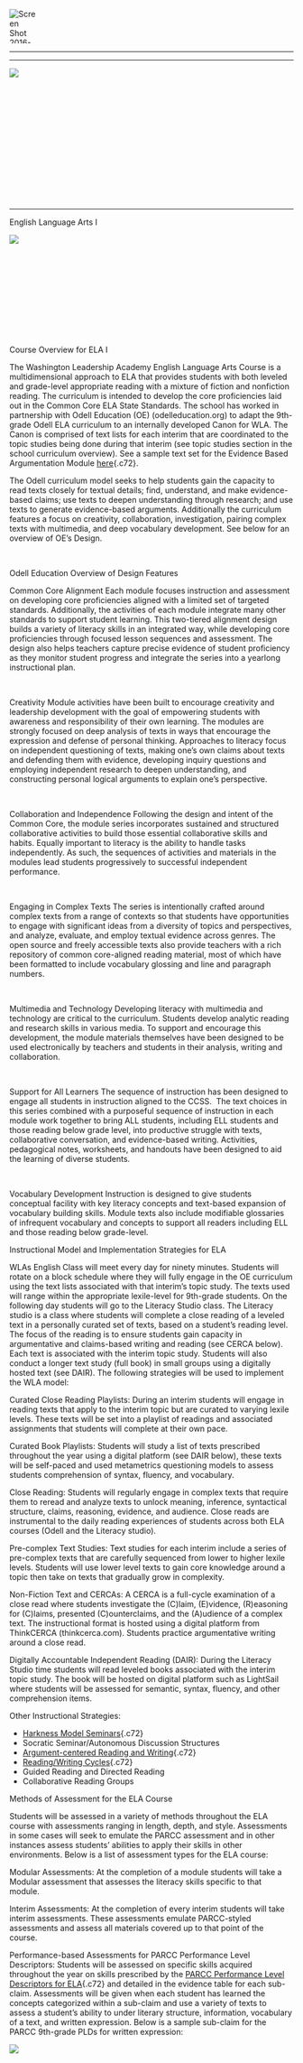 <div>

<span
style="overflow: hidden; display: inline-block; margin: 0.00px 0.00px; border: 0.00px solid #000000; transform: rotate(0.00rad) translateZ(0px); -webkit-transform: rotate(0.00rad) translateZ(0px); width: 49.50px; height: 61.36px;">![Screen
Shot 2016-03-14 at 5.03.58 PM.png](images/image01.png)</span>

<span></span>

------------------------------------------------------------------------

------------------------------------------------------------------------

<span></span>

</div>

<span class="c14 c6"></span>

<span class="c14 c6"></span>

<span class="c14 c6"></span>

<span class="c14 c6"></span>

<span class="c14 c6"></span>

<span class="c14 c6"></span>

<span class="c14 c6"></span>

<span class="c14 c6"></span>

<span class="c14 c6"></span>

<span class="c14 c6"></span>

<span
style="overflow: hidden; display: inline-block; margin: 0.00px 0.00px; border: 0.00px solid #000000; transform: rotate(0.00rad) translateZ(0px); -webkit-transform: rotate(0.00rad) translateZ(0px); width: 624.00px; height: 234.67px;">![](images/image03.png)</span>

------------------------------------------------------------------------

<span class="c14 c6"></span>

<span class="c14 c6 c64">English Language Arts I</span>

<span class="c14 c6"></span>

<span class="c14 c6 c25"></span>

<span class="c14 c6 c25"></span>

<span
style="overflow: hidden; display: inline-block; margin: 0.00px 0.00px; border: 0.00px solid #000000; transform: rotate(0.00rad) translateZ(0px); -webkit-transform: rotate(0.00rad) translateZ(0px); width: 526.46px; height: 180.50px;">![](images/image02.png)</span>

<span class="c14 c6 c25"></span>

<span class="c14 c6 c25"></span>

<span class="c14 c6 c25"></span>

<span class="c14 c6 c25">Course Overview for ELA I</span>

<span class="c6 c25">The Washington Leadership Academy English Language
Arts Course is a multidimensional approach to ELA that provides students
with both leveled and grade-level appropriate reading with a mixture of
fiction and nonfiction reading. The curriculum is intended to develop
the core proficiencies laid out in the Common Core ELA State Standards.
The school has worked in partnership with Odell Education (OE)
(odelleducation.org) to adapt the 9th-grade Odell ELA curriculum to an
internally developed Canon for WLA. The Canon is comprised of text lists
for each interim that are coordinated to the topic studies being done
during that interim (see topic studies section in the school curriculum
overview). See a sample text set for the Evidence Based Argumentation
Module </span><span
class="c20 c29 c6">[here](https://www.google.com/url?q=http://odelleducation.com/wp-content/uploads/2014/01/Argumentation-Text-Sets-G9.pdf&sa=D&ust=1471537488969000&usg=AFQjCNG9x1Xcdxf_zykA9VSv9tTHbMW_0A){.c72}</span><span
class="c6 c25">.</span>

<span class="c6 c25"></span>

<span class="c6 c25">The Odell curriculum model seeks to help students
gain the capacity to read texts closely for textual details; find,
understand, and make evidence-based claims; use texts to deepen
understanding through research; and use texts to generate evidence-based
arguments. Additionally the curriculum features a focus on creativity,
collaboration, investigation, pairing complex texts with multimedia, and
deep vocabulary development. See below for an overview of OE’s Design.
</span>

<span class="c51 c6"> </span>

<span class="c14 c6">Odell Education Overview of Design Features</span>

<span class="c51 c6"></span>

<span class="c14 c6">Common Core Alignment </span><span class="c6">Each
module focuses instruction and assessment on developing core
proficiencies aligned with a limited set of targeted standards.
Additionally, the activities of each module integrate many other
standards to support student learning. This two-tiered alignment design
builds a variety of literacy skills in an integrated way, while
developing core proficiencies through focused lesson sequences and
assessment. The design also helps teachers capture precise evidence of
student proficiency as they monitor student progress and integrate the
series into a yearlong instructional plan.</span>

<span class="c51 c6"> </span>

<span class="c14 c6">Creativity </span><span class="c6">Module
activities have been built to encourage creativity and leadership
development with the goal of empowering students with awareness and
responsibility of their own learning. The modules are strongly focused
on deep analysis of texts in ways that encourage the expression and
defense of personal thinking. Approaches to literacy focus on
independent questioning of texts, making one’s own claims about texts
and defending them with evidence, developing inquiry questions and
employing independent research to deepen understanding, and constructing
personal logical arguments to explain one’s perspective.</span>

<span class="c6 c51"> </span>

<span class="c14 c6">Collaboration and Independence </span><span
class="c6">Following the design and intent of the Common Core, the
module series incorporates sustained and structured collaborative
activities to build those essential collaborative skills and habits.
Equally important to literacy is the ability to handle tasks
independently. As such, the sequences of activities and materials in the
modules lead students progressively to successful independent
performance.</span>

<span class="c51 c6"> </span>

<span class="c14 c6">Engaging in Complex Texts </span><span
class="c6">The series is intentionally crafted around complex texts from
a range of contexts so that students have opportunities to engage with
significant ideas from a diversity of topics and perspectives, and
analyze, evaluate, and employ textual evidence across genres. The open
source and freely accessible texts also provide teachers with a rich
repository of common core-aligned reading material, most of which have
been formatted to include vocabulary glossing and line and paragraph
numbers.</span>

<span class="c6"> </span>

<span class="c14 c6">Multimedia and Technology </span><span
class="c6">Developing literacy with multimedia and technology are
critical to the curriculum. Students develop analytic reading and
research skills in various media. To support and encourage this
development, the module materials themselves have been designed to be
used electronically by teachers and students in their analysis, writing
and collaboration.</span>

<span class="c6"> </span>

<span class="c14 c6">Support for All Learners </span><span
class="c6">The sequence of instruction has been designed to engage all
students in instruction aligned to the CCSS.  The text choices in this
series combined with a purposeful sequence of instruction in each module
work together to bring ALL students, including ELL students and those
reading below grade level, into productive struggle with texts,
collaborative conversation, and evidence-based writing. Activities,
pedagogical notes, worksheets, and handouts have been designed to aid
the learning of diverse students.</span>

<span class="c6"> </span>

<span class="c14 c6">Vocabulary Development </span><span
class="c6">Instruction is designed to give students conceptual facility
with key literacy concepts and text-based expansion of vocabulary
building skills. Module texts also include modifiable glossaries of
infrequent vocabulary and concepts to support all readers including ELL
and those reading below grade-level.</span>

<span class="c6"></span>

<span class="c14 c6"></span>

<span class="c14 c6"></span>

<span class="c14 c6"></span>

<span class="c14 c6"></span>

<span class="c14 c6"></span>

<span class="c14 c6"></span>

<span class="c14 c6"></span>

<span class="c14 c6"></span>

<span class="c14 c6"></span>

<span class="c14 c6"></span>

<span class="c14 c6"></span>

<span class="c14 c6"></span>

<span class="c14 c6"></span>

<span class="c14 c6"></span>

<span class="c14 c6"></span>

<span class="c14 c6"></span>

<span class="c14 c6"></span>

<span class="c14 c6"></span>

<span class="c14 c6"></span>

<span class="c14 c6"></span>

<span class="c14 c6"></span>

<span class="c14 c6"></span>

<span class="c14 c6"></span>

<span class="c14 c6">Instructional Model and Implementation Strategies
for ELA</span>

<span class="c6 c25">WLAs English Class will meet every day for ninety
minutes. Students will rotate on a block schedule where they will fully
engage in the OE curriculum using the text lists associated with that
interim’s topic study. The texts used will range within the appropriate
lexile-level for 9th-grade students. On the following day students will
go to the Literacy Studio class. The Literacy studio is a class where
students will complete a close reading of a leveled text in a personally
curated set of texts, based on a student’s reading level. The focus of
the reading is to ensure students gain capacity in argumentative and
claims-based writing and reading (see CERCA below). Each text is
associated with the interim topic study. Students will also conduct a
longer text study (full book) in small groups using a digitally hosted
text (see DAIR). The following strategies will be used to implement the
WLA model:</span>

<span class="c6 c25"></span>

<span class="c6 c17 c25">Curated Close Reading Playlists:</span><span
class="c6 c25"> During an interim students will engage in reading texts
that apply to the interim topic but are curated to varying lexile
levels. These texts will be set into a playlist of readings and
associated assignments that students will complete at their own
pace.</span>

<span class="c6 c25"></span>

<span class="c6 c17 c25">Curated Book Playlists: </span><span
class="c6 c25">Students will study a list of texts prescribed throughout
the year using a digital platform (see DAIR below), these texts will be
self-paced and used metametrics questioning models to assess students
comprehension of syntax, fluency, and vocabulary.</span>

<span class="c6 c25"></span>

<span class="c6 c17">Close Reading: </span><span class="c6">Students
will regularly engage in complex texts that require them to reread and
analyze texts to unlock meaning, inference, syntactical structure,
claims, reasoning, evidence, and audience. Close reads are instrumental
to the daily reading experiences of students across both ELA courses
(Odell and the Literacy studio). </span>

<span class="c6 c17"></span>

<span class="c6 c17">Pre-complex Text Studies: </span><span
class="c6">Text studies for each interim include a series of pre-complex
texts that are carefully sequenced from lower to higher lexile levels.
Students will use lower level texts to gain core knowledge around a
topic then take on texts that gradually grow in complexity. </span>

<span class="c6 c17"></span>

<span class="c6 c17">Non-Fiction Text and CERCAs: </span><span
class="c6">A CERCA is a full-cycle examination of a close read where
students investigate the (C)laim, (E)vidence, (R)easoning for (C)laims,
presented (C)ounterclaims, and the (A)udience of a complex text. The
instructional format is hosted using a digital platform from ThinkCERCA
(thinkcerca.com). Students practice argumentative writing around a close
read.  </span>

<span class="c6"></span>

<span class="c6 c17">Digitally Accountable Independent Reading
(DAIR):</span><span class="c6"> During the Literacy Studio time students
will read leveled books associated with the interim topic study. The
book will be hosted on digital platform such as LightSail where students
will be assessed for semantic, syntax, fluency, and other comprehension
items.</span>

<span class="c6"></span>

<span class="c6 c17">Other Instructional Strategies: </span>

<span class="c20 c6 c17"></span>

-   <span class="c20 c29 c6">[Harkness Model
    Seminars](https://www.google.com/url?q=http://www.exeter.edu/admissions/109_1220.aspx&sa=D&ust=1471537488996000&usg=AFQjCNGv2nUnqUqZ0LIEnGOAlaKCFOkmvA){.c72}</span>
-   <span class="c6">Socratic Seminar/Autonomous Discussion
    Structures</span>
-   <span class="c20 c29 c6">[Argument-centered Reading and
    Writing](https://www.google.com/url?q=http://argumentcenterededucation.com/wp-content/uploads/2015/09/AnalyticComparisonsEvidence15.05.29.pdf?1f67a1&sa=D&ust=1471537488998000&usg=AFQjCNEpgJb3jRmsuuBwfxw2Cc2Zafw7ng){.c72}</span>
-   <span class="c20 c29 c6">[Reading/Writing
    Cycles](https://www.google.com/url?q=http://teachlikeachampion.com/blog/writing-reading-excerpt-reading-reconsidered/&sa=D&ust=1471537488999000&usg=AFQjCNH1_uwmA7NWVeoVTwoltqNwLwJmYg){.c72}</span>
-   <span class="c6">Guided Reading and Directed Reading</span>
-   <span class="c6">Collaborative Reading Groups</span>

<span class="c6"></span>

<span class="c6"></span>

<span class="c6"></span>

<span class="c6"></span>

<span class="c6"></span>

<span class="c6"></span>

<span class="c6"></span>

<span class="c6"></span>

<span class="c6"></span>

<span class="c6"></span>

<span class="c6"></span>

<span class="c6"></span>

<span class="c6"></span>

<span class="c6"></span>

<span class="c6"></span>

<span class="c6"></span>

<span class="c6"></span>

<span class="c6"></span>

<span class="c6"></span>

<span class="c6"></span>

<span class="c6"></span>

<span class="c6"></span>

<span class="c6"></span>

<span class="c6"></span>

<span class="c6"></span>

<span class="c6"></span>

<span class="c6"></span>

<span class="c6"></span>

<span class="c6"></span>

<span class="c6"></span>

<span class="c6"></span>

<span class="c6"></span>

<span class="c6"></span>

<span class="c6"></span>

<span class="c6"></span>

<span class="c6"></span>

<span class="c6"></span>

<span class="c6"></span>

<span class="c6"></span>

<span class="c6"></span>

<span class="c14 c6">Methods of Assessment for the ELA Course</span>

<span class="c6">Students will be assessed in a variety of methods
throughout the ELA course with assessments ranging in length, depth, and
style. Assessments in some cases will seek to emulate the PARCC
assessment and in other instances assess students’ abilities to apply
their skills in other environments. Below is a list of assessment types
for the ELA course:</span>

<span class="c6"></span>

<span class="c6 c17">Modular Assessments: </span><span class="c6">At the
completion of a module students will take a Modular assessment that
assesses the literacy skills specific to that module.</span>

<span class="c6"></span>

<span class="c6 c17">Interim Assessments: </span><span class="c6">At the
completion of every interim students will take interim assessments.
These assessments emulate PARCC-styled assessments and assess all
materials covered up to that point of the course. </span>

<span class="c6"></span>

<span class="c6 c17">Performance-based Assessments for PARCC Performance
Level Descriptors:</span><span class="c6"> Students will be assessed on
specific skills acquired throughout the year on skills prescribed by the
</span><span class="c20 c6 c29">[PARCC Performance Level Descriptors for
ELA](https://www.google.com/url?q=http://www.parcconline.org/assessments/test-design/ela-literacy/ela-performance-level-descriptors&sa=D&ust=1471537489018000&usg=AFQjCNGKShxmbQTCuceK4Q1L2zJDJaqpUw){.c72}</span><span
class="c6"> and detailed in the evidence table for each sub-claim.
</span><span class="c6">Assessments will be given when each student has
learned the concepts categorized within a sub-claim and use a variety of
texts to assess a student’s ability to under literary structure,
information, vocabulary of a text, and written expression. Below is a
sample sub-claim for the PARCC 9th-grade PLDs for written expression:
</span>

<span
style="overflow: hidden; display: inline-block; margin: 0.00px 0.00px; border: 0.00px solid #000000; transform: rotate(0.00rad) translateZ(0px); -webkit-transform: rotate(0.00rad) translateZ(0px); width: 693.50px; height: 321.01px;">![](images/image00.png)</span>

<span class="c6 c17">Project Artifacts and Exhibitions:</span><span
class="c6"> Throughout each interim students will be asked to
investigate a challenge or problem aligned to the interim topic and
complete a project that addresses the topic while also integrating
skills learned in each course. Each project will have a course-specific
artifact or exhibition that is assessed by the course
teacher</span><span class="c6">.</span>

<span class="c6"></span>

<span class="c14 c6">Module Descriptions</span>

<span class="c6 c17"></span>

<span class="c14 c6">Modules Overview:</span>

<span class="c20 c6 c17"> </span>

<span class="c14 c20 c6">Module 1:</span><span class="c6"> Reading
Closely For Textual Details</span>

<span class="c14 c20 c6">Module 2:</span><span class="c6"> Making
Evidence- Based Claims</span>

<span class="c14 c6 c20">Module 3:</span><span class="c6"> Researching
to Deepen Understanding</span>

<span class="c14 c20 c6">Module 4:</span><span class="c6"> Building
Evidence- Based Arguments</span>

<span class="c6"> </span>

[](){#t.4df6e2b3977124f9bb26049b0383fc3d65bd93f6}[](){#t.0}

<span class="c35 c50 c6 c17 c44">Module</span>

<span class="c35 c50 c6 c17 c44">Overview</span>

<span class="c35 c50 c6 c17 c44">Organization of Instruction</span>

<span class="c12 c6"> </span>

<span class="c12 c6">Module 1: Reading closely for textual
details</span>

<span class="c15 c6"> </span>

<span class="c15 c6"> </span>

<span class="c15 c6">These English Language Arts /Literacy Modules
empower students with a critical reading and writing skill at the heart
of the Common Core: Reading complex texts closely to analyze textual
details and deepen understanding.</span>

<span class="c15 c6"> </span>

<span class="c8 c6"> </span>

<span class="c6 c17">Part 1. Understanding Close Reading:</span><span
class="c15 c6"> Students learn what it means to read a text closely by
attending to and analyzing textual details. Students analyze
visual-based texts.</span>

<span class="c6 c17">Part 2. Questioning Texts:</span><span
class="c15 c6"> Students learn to use questions to guide their approach
to, reading, and deeper analysis of texts. Students read and analyze
informational texts.</span>

<span class="c6 c17">Part 3. Analyzing Details: </span><span
class="c15 c6">Students learn to analyze textual detail as a key to
discovering meaning. Students read, analyze, and compare texts.</span>

<span class="c6 c17">Part 4. Explaining Understanding:</span><span
class="c15 c6"> Students learn how to summarize and explain what they
have learned from their reading, questioning, and analysis of texts.
Students read and analyze three related texts.</span>

<span class="c6 c17">Part 5. Discussing Ideas:</span><span
class="c15 c6"> Students learn the characteristics of an effective
text-based discussion and demonstrate skills in leading and
participating in one.</span>

<span class="c15 c6"> </span>

<span class="c8 c41 c6"> </span>

<span class="c6 c12"> </span>

<span class="c12 c6">Module 2: Making Evidence-based Claims</span>

<span class="c15 c6"> </span>

<span class="c15 c6"> </span>

<span class="c15 c6">The making Evidence-Based Claims ELA/Literacy
module empowers students with a critical reading and writing skill at
the heart of the Common Core: making evidence-based claims about complex
texts. These modules are part of the Developing Core Proficiencies
Curriculum.</span>

<span class="c15 c6"> </span>

<span class="c8 c6"> </span>

<span class="c6 c17">Part 1. Understanding Evidence-Based
Claims:</span><span class="c15 c6"> Students learn the importance and
elements of making evidence-based claims through a close reading of part
of the text.</span>

<span class="c6 c17">Part 2. Making Evidence-Based Claims:</span><span
class="c15 c6"> Students develop the ability to make evidence-based
claims through a close reading of the text.</span>

<span class="c6 c17">Part 3. Organizing Evidence-Based
Claims:</span><span class="c15 c6"> Students expand their ability into
organizing evidence to develop and explain claims through a close
reading of the text.</span>

<span class="c6 c17">Part 4. Writing Evidence-Based Claims: </span><span
class="c15 c6">Students develop the ability to express evidence-based
claims in writing through a close reading of the text.</span>

<span class="c6 c17">Part 5. Developing Evidence-Based Writing:
</span><span class="c15 c6">Students develop the ability to express
global evidence-based claims in writing through a close reading of the
text.</span>

<span class="c15 c6"> </span>

<span class="c8 c41 c6"> </span>

<span class="c12 c6"> </span>

<span class="c12 c6">Module 3: Researching to Deepen
Understanding</span>

<span class="c15 c6"> </span>

<span class="c15 c6"> </span>

<span class="c15 c6">This module lays out an inquiry process through
which students learn how to deepen their understanding of topics.
Students pose and refine inquiry questions, exploring areas they wish to
investigate. They find and assess sources and organize researched
material in ways that will support their analysis and integration of
information. As their inquiry progresses, they evaluate and extend their
research, synthesize their information, and eventually express their
evolving evidence-based perspective.</span>

<span class="c15 c6"> </span>

<span class="c8 c6"> </span>

<span class="c6 c17">Part 1. Initiating Inquiry:</span><span
class="c15 c6"> Students learn the purposes and processes of using
inquiry and research to deepen understanding. Students initiate inquiry
on a topic through collaboratively generating questions to direct and
frame research.</span>

<span class="c6 c17">Part 2. Gathering Information:</span><span
class="c15 c6"> Students learn how to conduct searches, assess and
annotate sources, and keep an organized record of their findings.</span>

<span class="c6 c17">Part 3. Deepening Understanding:</span><span
class="c15 c6"> Students analyze key sources through close reading to
deepen their understanding and draw personal conclusions about their
areas of investigation.</span>

<span class="c6 c17">Part 4. Finalizing Inquiry:</span><span
class="c15 c6"> Students analyze and evaluate their material with
respect to their Research Frames and refine and extend their inquiry as
necessary.</span>

<span class="c6 c17">Part 5. Developing and Communicating an
Evidence-Based Perspective:</span><span class="c15 c6"> Students draw
from their research and personal analysis to develop and communicate an
evidence-based perspective</span>

<span class="c15 c6"> </span>

<span class="c8 c6 c41"> </span>

<span class="c12 c6"> </span>

<span class="c12 c6">Module 4: Building Evidence-based arguments</span>

<span class="c12 c6"> </span>

<span class="c12 c6"> </span>

<span class="c15 c6"> </span>

<span class="c15 c6">These English Language Arts/Literacy Modules
empower students with critical reading and writing skills at the heart
of the Common Core: analyzing and writing evidence-based
arguments.</span>

<span class="c15 c6"> </span>

<span class="c8 c6"> </span>

<span class="c6 c17">Part 1. Understanding the Nature of an Issue:
</span><span class="c15 c6">Students apply their close reading skills to
understand a societal issue as a context for various perspectives,
positions, and arguments.</span>

<span class="c6 c17">Part 2. Analyzing Arguments: </span><span
class="c15 c6">Students delineate and analyze the position, premises,
reasoning, evidence and perspective of arguments.</span>

<span class="c6 c17">Part 3. Evaluating Arguments and Developing a
Position: </span><span class="c15 c6">Students evaluate arguments,
determine which arguments they find most compelling, and synthesize what
they have learned so far to establish their own position.</span>

<span class="c6 c17">Part 4. Organizing an Evidence-Based Argument:
</span><span class="c15 c6">Students establish and sequence
evidence-based claims as premises for a coherent, logical argument
around a position related to the module’s issue.</span>

<span class="c6 c17">Part 5. Developing and Strengthening Argumentative
Writing: </span><span class="c15 c6">Students use a collaborative
process to develop and strengthen their writing in which they use clear
criteria and their close reading skills in text-centered discussions
about their emerging drafts.</span>

<span class="c8 c6"> </span>

<span class="c51 c74"> </span>

<span class="c6"></span>

<span class="c14 c6"></span>

<span class="c14 c6"></span>

<span class="c14 c6"></span>

<span class="c14 c6"></span>

<span class="c14 c6"></span>

<span class="c14 c6"></span>

<span class="c14 c6"></span>

<span class="c14 c6"></span>

<span class="c14 c6"></span>

<span class="c14 c6">Module Assessments</span>

<span class="c14 c6"> </span>

<span class="c14 c6">A Common Timeframe for Modules and Interim
Assessments</span><span class="c6 c17"> </span><span class="c6">Odell
Education (OE) recognizes the essential connections among teaching,
learning, and assessment. In addition to supporting educators with
curriculum and training, OE also provides design and technical
assistance in the creation of a range of assessments. OE will be
partnering with Washington Leadership Academy to pilot assessments that
align with the each module or modules if assess learning done in two
different modules. </span>

<span class="c6"> </span>

<span class="c14 c6">Formative Assessments</span><span
class="c6 c17"> </span><span class="c6">OE has developed a
comprehensive, criteria-based assessment system used throughout the Core
Proficiencies modules. As students move through increasingly complex
skill sets, they use literacy skills handouts to provide useful
background information about the skill they are acquiring or refining,
graphic organizers (tools) to form and refine specific literacy skills,
and criteria checklists to guide and evaluate written work.</span>

<span class="c6"> </span>

<span class="c6">Formative assessments opportunities come from the use
of graphic organizers such as annotation tools, tools to make claims
about texts, tools to delineate arguments and checklists to participate
effectively in text-based discussions. Teachers and students use
criteria-based checklists to evaluate written works such as evaluative
and comparative essays, and culminating classroom discussions.</span>

<span class="c6 c17"> </span>

<span class="c14 c6">Summative Assessments</span><span
class="c6 c17"> </span><span class="c6">Washington Leadership Academy
will use shared assessments throughout the academic year. Each interim
session will end with an interim assessment that covers the standards
within each course’s scope and sequence. Students </span><span
class="c6">will </span><span class="c6">takefour interim assessments
throughout they year. Interim assessments will be given during the last
week of each interim session.</span>

<span class="c74"> </span>

<span class="c14 c6"></span>

<span class="c14 c6"></span>

<span class="c14 c6"></span>

<span class="c14 c6"></span>

<span class="c14 c6"></span>

<span class="c14 c6"></span>

<span class="c14 c6"></span>

<span class="c14 c6"></span>

<span class="c14 c6"></span>

<span class="c14 c6"></span>

<span class="c14 c6"></span>

<span class="c14 c6"></span>

<span class="c14 c6"></span>

<span class="c14 c6"></span>

<span class="c14 c6"></span>

<span class="c14 c6"></span>

<span class="c14 c6"></span>

<span class="c14 c6"></span>

<span class="c14 c6"></span>

<span class="c14 c6">Standards Coverage</span>

<span class="c6 c17"> </span>

[](){#t.5d463e91dd53fc2d5b7d4d7aa5d1707e6a5cdc4f}[](){#t.1}

+--------------------------+--------------------------+--------------------------+
| <span                    | <span                    | <span                    |
| class="c35 c6 c17 c44">I | class="c35 c6 c17 c44">D | class="c35 c6 c17 c44">S |
| nterim                   | ate                      | tandards                 |
| Session</span>           | Range</span>             | Covered</span>           |
+--------------------------+--------------------------+--------------------------+
| <span                    | <span                    | <span class="c6 c17">The |
| class="c15 c6"> </span>  | class="c15 c6"> </span>  | Achievement Gap:</span>  |
|                          |                          |                          |
| <span                    | <span                    | <span                    |
| class="c15 c6"> </span>  | class="c15 c6"> </span>  | class="c15 c6">RI.1, RI. |
|                          |                          | 2, RI.6, SL.1, RI. 4,    |
| <span                    | <span                    | RI. 9, W.2, W.9, W.4,    |
| class="c15 c6"> </span>  | class="c15 c6"> </span>  | RI.10</span>             |
|                          |                          |                          |
| <span                    | <span class="c8 c6">Aug  | <span                    |
| class="c15 c6">1</span>  | 29-Nov 3</span>          | class="c8 c6"> </span>   |
|                          |                          |                          |
| <span                    | <span class="c15 c6">(47 | <span                    |
| class="c8 c6"> </span>   | days)</span>             | class="c8 c6">Modern     |
|                          |                          | Battlefield:</span>      |
|                          | <span                    |                          |
|                          | class="c15 c6"> </span>  | <span                    |
|                          |                          | class="c15 c6">RI.1, RI. |
|                          | <span                    | 2, RI.6, SL.1, RI. 4,    |
|                          | class="c15 c6"> </span>  | RI. 9, W.2, W.9, W.4,    |
|                          |                          | RI.10</span>             |
|                          | <span                    |                          |
|                          | class="c8 c6"> </span>   | <span                    |
|                          |                          | class="c8 c6"> </span>   |
+--------------------------+--------------------------+--------------------------+
| <span                    | <span                    | <span                    |
| class="c8 c6"> </span>   | class="c15 c6"> </span>  | class="c6 c17">Hemingway |
|                          |                          | :</span>                 |
| <span                    | <span                    |                          |
| class="c8 c6"> </span>   | class="c15 c6"> </span>  | <span                    |
|                          |                          | class="c15 c6">RL.1,     |
| <span                    | <span                    |  W9.b,  RL.3, RL5, RL.6, |
| class="c8 c6"> </span>   | class="c6"> </span><span | SL.1, W.2, W.4</span>    |
|                          | class="c8 c6">Nov 7-Feb  |                          |
| <span                    | 3</span>                 | <span                    |
| class="c8 c6">2</span>   |                          | class="c8 c6"> </span>   |
|                          | <span class="c15 c6">(48 |                          |
|                          | Days)</span>             | <span                    |
|                          |                          | class="c8 c6">Plato’s    |
|                          | <span                    | Apology:</span>          |
|                          | class="c8 c6"> </span>   |                          |
|                          |                          | <span                    |
|                          | <span                    | class="c15 c6">RI.1,     |
|                          | class="c8 c6"> </span>   | W.9b, RI.2, RI.3, SL.1,  |
|                          |                          | W.4</span>               |
|                          |                          |                          |
|                          |                          | <span                    |
|                          |                          | class="c8 c6"> </span>   |
|                          |                          |                          |
|                          |                          | <span                    |
|                          |                          | class="c8 c6"></span>    |
+--------------------------+--------------------------+--------------------------+
| <span                    | <span                    | <span                    |
| class="c8 c6"> </span>   | class="c8 c6"> </span>   | class="c6 c17">Historica |
|                          |                          | l                        |
| <span                    | <span                    | Narratives and           |
| class="c8 c6"> </span>   | class="c8 c6"> </span>   | Perspectives: The USS    |
|                          |                          | Jeannette’s 1879 Voyage  |
| <span                    | <span                    | to the North             |
| class="c8 c6"> </span>   | class="c8 c6"> </span>   | Pole:</span>             |
|                          |                          |                          |
| <span                    | <span                    | <span class="c6">W.7,    |
| class="c8 c6"> </span>   | class="c8 c6"> </span>   | W.8, W.9, RI/RL.10, W4,  |
|                          |                          | W5, W.2, RI/RL.1,        |
| <span                    | <span class="c8 c6">Feb  | RI/RL.2, RI/RL.3,        |
| class="c8 c6">3</span>   | 6-Apr 12</span>          | RI/RL.4, RI/RL.6,        |
|                          |                          | RI/RL.9</span>           |
| <span                    | <span class="c15 c6">(47 |                          |
| class="c6 c8"> </span>   | Days)</span>             | <span                    |
|                          |                          | class="c8 c6"> </span>   |
| <span                    | <span                    |                          |
| class="c8 c6"> </span>   | class="c8 c6"> </span>   | <span                    |
|                          |                          | class="c8 c6">Research   |
| <span                    | <span                    | Module: </span>          |
| class="c8 c6"> </span>   | class="c8 c6"> </span>   |                          |
|                          |                          | <span                    |
| <span                    | <span                    | class="c15 c6">W.7, W.8, |
| class="c8 c6"> </span>   | class="c8 c6"> </span>   | W.9, RI/RL.10, W4, W5,   |
|                          |                          | W.2 , RI/RL.1, RI/RL.2,  |
|                          | <span                    | RI/RL.4, RI/RL.6,        |
|                          | class="c8 c6"> </span>   | RI/RL.9</span>           |
+--------------------------+--------------------------+--------------------------+
| <span                    | <span                    | <span                    |
| class="c8 c6"> </span>   | class="c8 c6"> </span>   | class="c6 c17">Romeo and |
|                          |                          | Juliet (from Engage NY): |
| <span                    | <span                    | </span><span             |
| class="c8 c6"> </span>   | class="c8 c6"> </span>   | class="c15 c6"> </span>  |
|                          |                          |                          |
| <span                    | <span                    | <span class="c15 c6">RL. |
| class="c8 c6"> </span>   | class="c8 c6"></span>    | 9-10.2, RL.9-10.3, RL.   |
|                          |                          | 9-10.4, RL.9-10.5,       |
| <span                    | <span class="c8 c6">Apr  | RL.9-10.7, W.9-10.2.a,   |
| class="c8 c6">4</span>   | 24-June 30</span>        | c, f, SL.9-10.1.b.c,     |
|                          |                          | L.9-10.4.a-c,            |
| <span                    | <span class="c15 c6">(45 | L.9-10.5.a</span>        |
| class="c8 c6"> </span>   | days)</span>             |                          |
|                          |                          | <span                    |
|                          | <span                    | class="c8 c6"> </span>   |
|                          | class="c8 c6"> </span>   |                          |
|                          |                          | <span                    |
|                          | <span                    | class="c6 c17">What is   |
|                          | class="c8 c6"> </span>   | the virtue of a          |
|                          |                          | proportional             |
|                          | <span                    | response?:</span>        |
|                          | class="c8 c6"> </span>   |                          |
|                          |                          | <span                    |
|                          | <span                    | class="c15 c6">RI.1,     |
|                          | class="c8 c6"> </span>   | RI.8, W.1, W.2, W.9,     |
|                          |                          | RI.6, RI.9, W.4, W.5,    |
|                          |                          | SL.1, RI.4, RI.2, RI.3,  |
|                          |                          | R.5, R.7</span>          |
+--------------------------+--------------------------+--------------------------+

<span class="c6"></span>

<span class="c6"></span>

<span class="c6"> </span><span class="c14 c6">Module \#1: Reading
Closely for Textual Details</span>

<span class="c14 c6"></span>

[](){#t.6450807deb432e555b89ab76446a011308b8d6b8}[](){#t.2}

+--------------------------------------------------------------------------+
| <span class="c6">This module empowers students with critical reading and |
| writing skills by having them engage with complex text to analyze        |
| textual details and deepen understanding.  Students learn what it means  |
| to read a text closely by attending to and analyzing textual details.    |
| Students analyze visual-based texts. Furthermore, students learn to use  |
| questions to guide their approach to, reading, and deeper analysis of    |
| texts. Students read and analyze informational texts. Students will also |
| learn to analyze textual detail as a key to discovering meaning by       |
| reading and comparing texts. Students will learn how to summarize and    |
| explain what they have learned from their reading, questioning, and      |
| analysis of texts. Overall, students read and analyze three related      |
| texts in both portions of the module. Lastly, students learn the         |
| characteristics of an effective text-based discussion and demonstrate    |
| skills in leading and participating in one.</span>                       |
+--------------------------------------------------------------------------+

<span class="c14 c6"></span>

<span class="c14 c6"></span>

[](){#t.4b05555e9d4b10c61ac9a57c59f4c1f149689918}[](){#t.3}

+--------------------+--------------------+--------------------+--------------------+
| <span              | <span              | <span              | <span              |
| class="c35 c6 c17  | class="c35 c6 c17  | class="c35 c6 c17  | class="c35 c6 c17  |
| c44">\#            | c44">Standards</sp | c44">Course        | c44">Assessments</ |
| of Days</span>     | an>                | Resources</span>   | span>              |
+--------------------+--------------------+--------------------+--------------------+
| <span              | <span              | <span              | <span              |
| class="c12 c6"> </ | class="c12 c6"> </ | class="c8 c6"> </s | class="c8 c6"> </s |
| span>              | span>              | pan>               | pan>               |
|                    |                    |                    |                    |
| <span              | <span              | <span              | <span              |
| class="c12 c6"> </ | class="c8 c6">The  | class="c8 c6">Odel | class="c8 c6">OE   |
| span>              | Achievement        | l                  | Formative          |
|                    | Gap:</span>        | Education</span>   | Assessments</span> |
| <span              |                    |                    |                    |
| class="c12 c6"> </ | <span              | <span              | <span              |
| span>              | class="c15 c6">RI. | class="c8 c6"> </s | class="c8 c6"> </s |
|                    | 1,                 | pan>               | pan>               |
| <span              | RI. 2, RI.6, SL.1, |                    |                    |
| class="c12 c6"> </ | RI. 4, RI. 9, W.2, |                    | <span              |
| span>              | W.9, W.4,          |                    | class="c8 c6">OE   |
|                    | RI.10</span>       |                    | Summative          |
| <span              |                    |                    | Assessment </span> |
| class="c12 c6"> </ | <span              |                    |                    |
| span>              | class="c8 c6"> </s |                    | <span              |
|                    | pan>               |                    | class="c8 c6">(mid |
| <span              |                    |                    | -module)</span>    |
| class="c8 c6">47</ | <span              |                    |                    |
| span>              | class="c8 c6">Mode |                    | <span              |
|                    | rn                 |                    | class="c8 c6"> </s |
| <span              | Battlefield:</span |                    | pan>               |
| class="c12 c6"> </ | >                  |                    |                    |
| span>              |                    |                    | <span              |
|                    | <span              |                    | class="c8 c6">OE   |
|                    | class="c15 c6">RI. |                    | Summative          |
|                    | 1,                 |                    | Assessment </span> |
|                    | RI. 2, RI.6, SL.1, |                    |                    |
|                    | RI. 4, RI. 9, W.2, |                    | <span              |
|                    | W.9, W.4,          |                    | class="c8 c6">(end |
|                    | RI.10</span>       |                    | of module)</span>  |
|                    |                    |                    |                    |
|                    | <span              |                    | <span              |
|                    | class="c8 c6"> </s |                    | class="c8 c6"> </s |
|                    | pan>               |                    | pan>               |
|                    |                    |                    |                    |
|                    | <span              |                    | <span              |
|                    | class="c12 c6"></s |                    | class="c6 c17">PAR |
|                    | pan>               |                    | CC                 |
|                    |                    |                    | mini-assessment</s |
|                    | <span              |                    | pan>               |
|                    | class="c12 c6"> </ |                    |                    |
|                    | span>              |                    | <span              |
|                    |                    |                    | class="c8 c6"></sp |
|                    |                    |                    | an>                |
+--------------------+--------------------+--------------------+--------------------+

<span class="c14 c6"></span>

<span class="c6 c14"></span>

<span class="c14 c6"></span>

<span class="c14 c6"></span>

<span class="c14 c6"></span>

<span class="c14 c6"></span>

<span class="c14 c6"></span>

<span class="c14 c6"></span>

<span class="c14 c6"></span>

<span class="c14 c6"></span>

<span class="c14 c6"></span>

<span class="c14 c6"></span>

<span class="c14 c6"></span>

<span class="c14 c6"></span>

<span class="c14 c6">Module 2: Making Evidence Based Claims</span>

<span class="c14 c6"></span>

[](){#t.9dd12925bfa9650d8303a76aa232b02ae294e156}[](){#t.4}

+--------------------------------------------------------------------------+
| <span class="c6">Making evidence based claims about texts is a core      |
| literacy and critical thinking proficiency that lies at the heart of     |
| CCSS. There are two parts to making evidence based claims. The first     |
| part is the ability to extract detailed information from texts and       |
| understand how the information is conveyed. In this case students will   |
| be examining texts and a variety of media. Instruction will push         |
| students beyond thematic understanding to a deep understanding of the    |
| textual context and the author’s craft. The second half of the skill is  |
| the ability to make valid claims about the new information thus gleaned. |
| Students will have to do more than restate information to create meaning |
| from the text. It is essential that students understand the importance   |
| and purpose of evidence-claims. </span>                                  |
+--------------------------------------------------------------------------+

<span class="c14 c6"></span>

[](){#t.e69d65cce2341569396c667391002401b0208a2d}[](){#t.5}

+--------------------+--------------------+--------------------+--------------------+
| <span              | <span              | <span              | <span              |
| class="c35 c6 c17  | class="c35 c6 c17  | class="c35 c6 c17  | class="c35 c6 c17  |
| c44">\#            | c44">Standards     | c44">Course        | c44">Assessments</ |
| of Days</span>     | </span>            | Resources</span>   | span>              |
+--------------------+--------------------+--------------------+--------------------+
| <span              | <span              | <span              | <span              |
| class="c15 c6"> </ | class="c15 c6"> </ | class="c15 c6"> </ | class="c15 c6"> </ |
| span>              | span>              | span>              | span>              |
|                    |                    |                    |                    |
| <span              | <span              | <span              | <span              |
| class="c15 c6"> </ | class="c6 c17">Hem | class="c8 c6">Odel | class="c8 c6">OE   |
| span>              | ingway:</span><spa | l                  | Formative          |
|                    | n                  | Education</span>   | Assessments</span> |
| <span              | class="c8 c6"> </s |                    |                    |
| class="c15 c6"> </ | pan>               | <span              | <span              |
| span>              |                    | class="c15 c6"></s | class="c8 c6"> </s |
|                    | <span              | pan>               | pan>               |
| <span              | class="c15 c6">RL. |                    |                    |
| class="c15 c6"> </ | 1,                 |                    | <span              |
| span>              |  W9.b,  RL.3, RL5, |                    | class="c8 c6">OE   |
|                    | RL.6, SL.1, W.2,   |                    | Summative          |
| <span              | W.4</span>         |                    | Assessment</span>  |
| class="c15 c6"> </ |                    |                    |                    |
| span>              | <span              |                    | <span              |
|                    | class="c15 c6"> </ |                    | class="c6 c17">(mi |
| <span              | span>              |                    | d-module</span><sp |
| class="c15 c6">47< |                    |                    | an                 |
| /span>             | <span              |                    | class="c6 c17">\[J |
|                    | class="c8 c6">Plat |                    | W2\]               |
| <span              | o’s                |                    | </span><span       |
| class="c15 c6"> </ | Apology:</span>    |                    | class="c8 c6">)</s |
| span>              |                    |                    | pan>               |
|                    | <span              |                    |                    |
|                    | class="c15 c6">RI. |                    | <span              |
|                    | 1,                 |                    | class="c8 c6"> </s |
|                    | W.9b, RI.2, RI.3,  |                    | pan>               |
|                    | SL.1, W.4</span>   |                    |                    |
|                    |                    |                    | <span              |
|                    | <span              |                    | class="c8 c6">OE   |
|                    | class="c15 c6"> </ |                    | Summative          |
|                    | span>              |                    | Assessment </span> |
|                    |                    |                    |                    |
|                    | <span              |                    | <span              |
|                    | class="c15 c6"> </ |                    | class="c8 c6">(end |
|                    | span>              |                    | of year            |
|                    |                    |                    | module)</span>     |
|                    | <span              |                    |                    |
|                    | class="c15 c6"> </ |                    | <span              |
|                    | span>              |                    | class="c8 c6"> </s |
|                    |                    |                    | pan>               |
|                    | <span              |                    |                    |
|                    | class="c15 c6"> </ |                    | <span              |
|                    | span>              |                    | class="c8 c6">PARC |
|                    |                    |                    | C                  |
|                    | <span              |                    | mini-assessment</s |
|                    | class="c15 c6"> </ |                    | pan>               |
|                    | span>              |                    |                    |
|                    |                    |                    | <span              |
|                    | <span              |                    | class="c15 c6"></s |
|                    | class="c15 c6"> </ |                    | pan>               |
|                    | span>              |                    |                    |
|                    |                    |                    |                    |
|                    | <span              |                    |                    |
|                    | class="c15 c6"> </ |                    |                    |
|                    | span>              |                    |                    |
+--------------------+--------------------+--------------------+--------------------+

<span class="c14 c6"></span>

<span class="c14 c6"></span>

<span class="c14 c6"></span>

<span class="c14 c6"></span>

<span class="c14 c6"></span>

<span class="c14 c6"></span>

<span class="c14 c6"></span>

<span class="c14 c6"></span>

<span class="c14 c6"></span>

<span class="c14 c6"></span>

<span class="c14 c6"></span>

<span class="c14 c6"></span>

<span class="c14 c6"></span>

<span class="c14 c6"></span>

<span class="c14 c6"></span>

<span class="c14 c6">Module \#3: Researching to Deepen
Understanding</span>

<span class="c14 c6"></span>

[](){#t.b751cb1a576fa546a439848eb70550b4db9ca30f}[](){#t.6}

+--------------------------------------------------------------------------+
| <span class="c15 c6">This module included both an understanding of       |
| Historical Narratives and Perspectives. Historical Narratives and        |
| Perspectives: The USS Jeannette’s 1879 Voyage to the North Pole develops |
| students’ understanding of historical narrative, primary and secondary   |
| sources, and author’s perspective. It then challenges students to        |
| research a historical event of their choice.  This research module       |
| develops that explorative proficiency: researching to deepen             |
| understanding. Through the process, students will engage in their        |
| learning community, pose and refine questions. They will listen to their |
| own experiences and discover areas to investigate. This will allow       |
| students to self assess what they do or do not know. The module will     |
| also develop and support students’ ability to archive and organize       |
| information in order to see and analyze connections in ways that both    |
| aid comprehension and evolve perspectives. </span>                       |
+--------------------------------------------------------------------------+

<span class="c14 c6"></span>

[](){#t.aa7daeb01d672e4ee3ab3f13b5df4c384ff4735b}[](){#t.7}

+--------------------+--------------------+--------------------+--------------------+
| <span              | <span              | <span              | <span              |
| class="c35 c6 c17  | class="c35 c6 c17  | class="c35 c6 c17  | class="c35 c6 c17  |
| c44">\#            | c44">Standards</sp | c44">Course        | c44">Assessments</ |
| of Days</span>     | an>                | Resources</span>   | span>              |
+--------------------+--------------------+--------------------+--------------------+
| <span              | <span              | <span              | <span              |
| class="c15 c6"> </ | class="c15 c6"> </ | class="c8 c6"> </s | class="c8 c6"> </s |
| span>              | span>              | pan>               | pan>               |
|                    |                    |                    |                    |
| <span              | <span              | <span              | <span              |
| class="c15 c6"> </ | class="c8 c6">Jean | class="c8 c6">Odel | class="c8 c6">OE   |
| span>              | nette’s            | l                  | Formative          |
|                    | 1879 Voyage to the | Education</span>   | Assessments</span> |
| <span              | North Pole:</span> |                    |                    |
| class="c15 c6"> </ |                    | <span              | <span              |
| span>              | <span              | class="c8 c6"> </s | class="c8 c6"> </s |
|                    | class="c15 c6"> </ | pan>               | pan>               |
| <span              | span>              |                    |                    |
| class="c15 c6"> </ |                    |                    | <span              |
| span>              | <span              |                    | class="c8 c6">OE   |
|                    | class="c15 c6">W.7 |                    | Summative          |
| <span              | ,                  |                    | Assessment         |
| class="c8 c6"></sp | W.8, W.9,          |                    | (mid-module)</span |
| an>                | RI/RL.10, W4, W5,  |                    | >                  |
|                    | W.2, RI/RL.1,      |                    |                    |
| <span              | RI/RL.2, RI/RL.3,  |                    | <span              |
| class="c8 c6"></sp | RI/RL.4, RI/RL.6,  |                    | class="c8 c6"> </s |
| an>                | RI/RL.9</span>     |                    | pan>               |
|                    |                    |                    |                    |
| <span              | <span              |                    | <span              |
| class="c8 c6"></sp | class="c15 c6"> </ |                    | class="c8 c6">OE   |
| an>                | span>              |                    | Summative          |
|                    |                    |                    | Assessment  (end   |
| <span              | <span              |                    | of year            |
| class="c8 c6"></sp | class="c8 c6">Rese |                    | module)</span>     |
| an>                | arch               |                    |                    |
|                    | Module:</span>     |                    | <span              |
| <span              |                    |                    | class="c8 c6"> </s |
| class="c8 c6">47</ | <span              |                    | pan>               |
| span>              | class="c15 c6">W.7 |                    |                    |
|                    | ,                  |                    | <span              |
| <span              | W.8, W.9,          |                    | class="c8 c6">PARC |
| class="c15 c6"> </ | RI/RL.10, W4, W5,  |                    | C                  |
| span>              | W.2 , RI/RL.1,     |                    | mini-assessment</s |
|                    | RI/RL.2, RI/RL.4,  |                    | pan>               |
|                    | RI/RL.6,           |                    |                    |
|                    | RI/RL.9</span>     |                    | <span              |
|                    |                    |                    | class="c8 c6"></sp |
|                    |                    |                    | an>                |
+--------------------+--------------------+--------------------+--------------------+

<span class="c14 c6"></span>

<span class="c14 c6"></span>

<span class="c14 c6"></span>

<span class="c14 c6"></span>

<span class="c14 c6"></span>

<span class="c14 c6"></span>

<span class="c14 c6"></span>

<span class="c14 c6"></span>

<span class="c14 c6"></span>

<span class="c14 c6"></span>

<span class="c14 c6"></span>

<span class="c14 c6">Module \#4: Building Evidence- Based
Arguments</span>

<span class="c14 c6"></span>

[](){#t.05c1b8ac8daa709bf4ef7e2f842d125e65b87fdf}[](){#t.8}

+--------------------------------------------------------------------------+
| <span class="c6">This module is about teaching students to develop a     |
| “mental model” of what effective- and reasoned- argumentation entails to |
| guide them in reading, evaluating, and communicating arguments around    |
| issues to which there are more than two sides.  Overall students must    |
| learn: 1) to investigate and understand an issue 2) to develop an        |
| evidence-based perspective and position; 3) to evaluate and respond to   |
| the perspectives and positions of others; 4) to make, support, and link  |
| claims as premises in a logical chain of reasoning; and 5) to            |
| communicate a position so that others can understand thoughtfully        |
| evaluate thinking.  In the final module, students will begin by reading  |
| and analyzing William Shakespeare’s Romeo and Juliet. Through their      |
| study of this play, students analyze the various arguments presented in  |
| the play. They will examine the development and interaction of complex   |
| characters and multiple central ideas. Throughout the module, students   |
| engage in close reading, text annotation, and evidence-based discussion  |
| and writing. After analyzing argumentation through a fictional work,     |
| students will analyze evidence based argumentation through the events    |
| surrounding September 11</span><span class="c6 c70">th</span><span       |
| class="c15 c6">.  The overall module focuses on learning about and       |
| applying concepts communicated through terminology such as issue,        |
| perspective, position, premise, evidence, and reasoning. Thus, the       |
| module provides numerous opportunities to builds students’ academic      |
| vocabularies, while emphasizing close reading and research skills,       |
| critical thinking, evidence- based discussion, collaborative             |
| development, and iterative approach to writing. </span>                  |
+--------------------------------------------------------------------------+

<span class="c14 c6"></span>

[](){#t.e808708aa234b3b1fd110a7dc16f6884917e3b83}[](){#t.9}

+--------------------+--------------------+--------------------+--------------------+
| <span              | <span              | <span              | <span              |
| class="c35 c14 c6" | class="c35 c14 c6" | class="c14 c6 c35" | class="c35 c14 c6" |
| >\#                | >Standards         | >Course            | >Assessments</span |
| of Days</span>     | </span>            | Resources</span>   | >                  |
+--------------------+--------------------+--------------------+--------------------+
| <span              | <span              | <span              | <span              |
| class="c15 c6"> </ | class="c15 c6"> </ | class="c15 c6"> </ | class="c15 c6"> </ |
| span>              | span>              | span>              | span>              |
|                    |                    |                    |                    |
| <span              | <span              | <span              | <span              |
| class="c15 c6"> </ | class="c8 c6">Rome | class="c8 c6">Odel | class="c8 c6">OE   |
| span>              | o                  | l                  | Formative          |
|                    | and Juliet (from   | Education</span>   | Assessments</span> |
| <span              | Engage NY):</span> |                    |                    |
| class="c15 c6"> </ |                    | <span              | <span              |
| span>              | <span              | class="c15 c6"> </ | class="c8 c6"> </s |
|                    | class="c15 c6"> RL | span>              | pan>               |
| <span              | .                  |                    |                    |
| class="c15 c6"> </ | 9-10.2, RL.9-10.3, |                    | <span              |
| span>              | RL. 9-10.4,        |                    | class="c8 c6">OE   |
|                    | RL.9-10.5,         |                    | Summative          |
| <span              | RL.9-10.7,         |                    | Assessment</span>  |
| class="c15 c6"></s | W.9-10.2.a, c, f,  |                    |                    |
| pan>               | SL.9-10.1.b.c,     |                    | <span              |
|                    | L.9-10.4.a-c,      |                    | class="c8 c6">(mid |
| <span              | L.9-10.5.a</span>  |                    | -module)</span>    |
| class="c15 c6"></s |                    |                    |                    |
| pan>               | <span              |                    | <span              |
|                    | class="c15 c6"> </ |                    | class="c8 c6"> </s |
| <span              | span>              |                    | pan>               |
| class="c15 c6">45< |                    |                    |                    |
| /span>             | <span              |                    | <span              |
|                    | class="c8 c6">What |                    | class="c8 c6">OE   |
| <span              | is the virtue of a |                    | Summative          |
| class="c15 c6"> </ | proportional       |                    | Assessment </span> |
| span>              | response?:</span>  |                    |                    |
|                    |                    |                    | <span              |
|                    | <span              |                    | class="c8 c6">(end |
|                    | class="c15 c6">RI. |                    | of year            |
|                    | 1,                 |                    | module)</span>     |
|                    | RI.8, W.1, W.2,    |                    |                    |
|                    | W.9, RI.6, RI.9,   |                    | <span              |
|                    | W.4, W.5, SL.1,    |                    | class="c8 c6"> </s |
|                    | RI.4, RI.2, RI.3,  |                    | pan>               |
|                    | R.5, R.7</span>    |                    |                    |
|                    |                    |                    | <span              |
|                    | <span              |                    | class="c8 c6">PARC |
|                    | class="c15 c6"> </ |                    | C                  |
|                    | span>              |                    | mini-assessment</s |
|                    |                    |                    | pan>               |
|                    | <span              |                    |                    |
|                    | class="c15 c6"> </ |                    | <span              |
|                    | span>              |                    | class="c8 c6"> </s |
|                    |                    |                    | pan>               |
|                    | <span              |                    |                    |
|                    | class="c15 c6"> </ |                    |                    |
|                    | span>              |                    |                    |
+--------------------+--------------------+--------------------+--------------------+

<span class="c14 c6"> </span>

<span class="c14 c6"> </span>

<span class="c14 c6"> </span>

<span class="c14 c6"></span>

<span class="c14 c6"></span>

<div>

------------------------------------------------------------------------

<span class="c6 c80"></span>

<span
class="c6 c80">Washingtonleadershipacademy.org                                                                        
             </span>

<span class="c6 c80">                </span>

</div>
